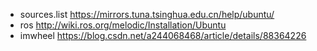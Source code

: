 - sources.list https://mirrors.tuna.tsinghua.edu.cn/help/ubuntu/
- ros http://wiki.ros.org/melodic/Installation/Ubuntu
- imwheel https://blog.csdn.net/a244068468/article/details/88364226

